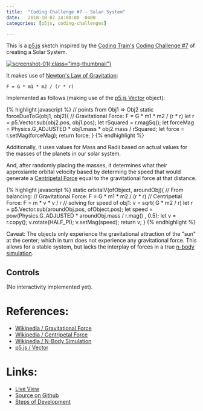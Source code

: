 ```yaml
---
title:  "Coding Challenge #7 - Solar System"
date:   2018-10-07 14:00:00 -0400
categories: [p5js, coding-challenges]

---
```


This is a [p5.js][p5js-home] sketch inspired by the [Coding Train's][coding-train] [Coding Challenge #7][ct-challenge-7] of creating a Solar System.

[![screenshot-01][screenshot-01]{:class="img-thumbnail"}][live-view]

It makes use of [Newton's Law of Gravitation][wikipedia-gravitation]:

`
F = G * m1 * m2 / (r * r)
`

Implemented as follows (making use of the [p5.js Vector][p5js-vector] object):

{% highlight javascript %}
// points from Obj1 => Obj2
static forceDueToG(obj1, obj2){
  // Gravitational Force: F = G * m1 * m2 / (r * r)
  let r = p5.Vector.sub(obj2.pos, obj1.pos);
  let rSquared = r.magSq();
  let forceMag = Physics.G_ADJUSTED * obj1.mass * obj2.mass / rSquared;
  let force = r.setMag(forceMag);
  return force;
}
{% endhighlight %}

Additionally, it uses values for Mass and Radii based on actual values for the masses of the planets in our solar system.

And, after randomly placing the masses, it determines what their approxiamte orbital velocity based by determing the speed that would generate a [Centripetal Force][wikipedia-centripetal] equal to the gravitational force at that distance.

{% highlight javascript %}
static orbitalV(ofObject, aroundObj){
  // From balancing:
  // Gravitational Force: F = G * m1 * m2 / (r * r)
  // Centripetial Force: F = m * v * v / r
  // solving for speed of obj1: v = sqrt( G * m2 / r)
  let r = p5.Vector.sub(aroundObj.pos, ofObject.pos);
  let speed = pow(Physics.G_ADJUSTED * aroundObj.mass / r.mag() , 0.5);
  let v = r.copy();
  v.rotate(HALF_PI);
  v.setMag(speed);
  return v;
}
{% endhighlight %}

Caveat: The objects only experience the gravitational attraction of the "sun" at the center; which in turn does not experience any gravitational force. This allows for a stable system, but lacks the interplay of forces in a true [n-body simulation][wikipedia-n-body-sim].

## Controls

(No interactivity implemented yet).

# References:
* [Wikipedia / Gravitational Force][wikipedia-gravitation]
* [Wikipedia / Centripetal Force][wikipedia-centripetal]
* [Wikipedia / N-Body Simulation][wikipedia-n-body-sim]
* [p5.js / Vector][p5js-vector]

# Links: 

* [Live View][live-view]
* [Source on Github][source-code]
* [Steps of Development][source-pull-request]


[p5js-home]: http://p5js.org/
[p5js-vector]: https://p5js.org/reference/#/p5.Vector
[source-code]: https://github.com/brianhonohan/sketchbook/tree/master/p5js/coding-challenges/solar-system/
[source-pull-request]: https://github.com/brianhonohan/sketchbook/pull/33
[live-view]: https://brianhonohan.com/sketchbook/p5js/coding-challenges/solar-system/
[screenshot-01]: /sketchbook/p5js/coding-challenges/solar-system/screenshot-01.png 
[coding-train]: https://thecodingtrain.com/
[ct-challenge-7]: https://www.youtube.com/watch?v=l8SiJ-RmeHU&index=7&list=PLRqwX-V7Uu6ZiZxtDDRCi6uhfTH4FilpH
[wikipedia-gravitation]: https://en.wikipedia.org/wiki/Newton%27s_law_of_universal_gravitation
[wikipedia-centripetal]: https://en.wikipedia.org/wiki/Centripetal_force
[wikipedia-n-body-sim]: https://en.wikipedia.org/wiki/N-body_simulation